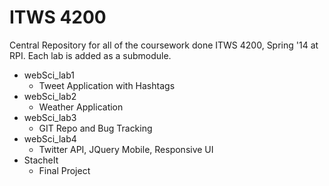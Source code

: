 # ITWS 4200
Central Repository for all of the coursework done ITWS 4200, Spring '14 at RPI. Each lab is added as a submodule.

+ webSci_lab1
    + Tweet Application with Hashtags
+ webSci_lab2
    + Weather Application
+ webSci_lab3
	+ GIT Repo and Bug Tracking
+ webSci_lab4
	+ Twitter API, JQuery Mobile, Responsive UI
+ StacheIt
    + Final Project
